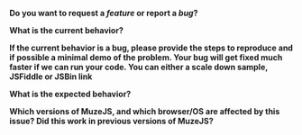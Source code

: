 <!--
  Note: If the issue is about feature request, then please also create the same on our feedback website, with the issue id. We will prioritize the feature requests based on the upvotes on our feedback site. 
  Visit at: https://feedback.muze.charts.com
-->

**Do you want to request a *feature* or report a *bug*?**

**What is the current behavior?**

**If the current behavior is a bug, please provide the steps to reproduce and if possible a minimal demo of the problem. Your bug will get fixed much faster if we can run your code. You can either a scale down sample, JSFiddle or JSBin link**

**What is the expected behavior?**

**Which versions of MuzeJS, and which browser/OS are affected by this issue? Did this work in previous versions of MuzeJS?**